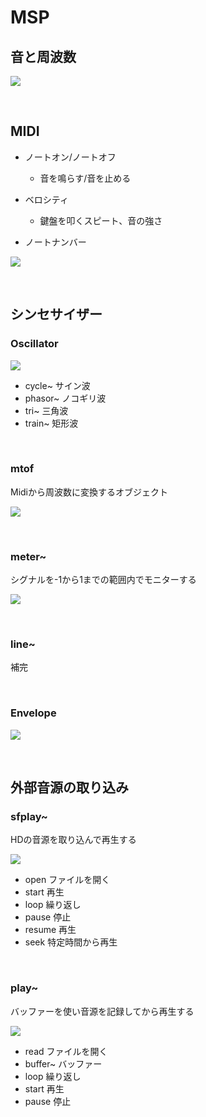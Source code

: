 # MSP

## 音と周波数

![](https://yonekura907.github.io/myMax/freq.png)

&nbsp;
&nbsp;
&nbsp;

## MIDI

* ノートオン/ノートオフ
	* 音を鳴らす/音を止める
	
* ベロシティ
	* 鍵盤を叩くスピート、音の強さ
	
* ノートナンバー
	
![](https://yonekura907.github.io/myMax/notenumber.jpg)


&nbsp;
&nbsp;
&nbsp;
&nbsp;


## シンセサイザー

### Oscillator


![](https://yonekura907.github.io/myMax/oscillator.png)

* cycle~ サイン波
* phasor~ ノコギリ波
* tri~ 三角波
* train~ 矩形波


&nbsp;
&nbsp;

### mtof 

Midiから周波数に変換するオブジェクト

![](https://yonekura907.github.io/myMax/mtof.png)

&nbsp;
&nbsp;


### meter~

シグナルを-1から1までの範囲内でモニターする

![](https://yonekura907.github.io/myMax/meter.png)

&nbsp;
&nbsp;

### line~

補完

<!--![](https://yonekura907.github.io/myMax/line.png)

```

```-->



&nbsp;
&nbsp;


### Envelope

![](https://yonekura907.github.io/myMax/envelope.png)


&nbsp;
&nbsp;
&nbsp;
&nbsp;


## 外部音源の取り込み

### sfplay~

HDの音源を取り込んで再生する

![](https://yonekura907.github.io/myMax/sfplay.png)

* open ファイルを開く
* start 再生
* loop 繰り返し
* pause 停止
* resume 再生
* seek 特定時間から再生



&nbsp;
&nbsp;


### play~

バッファーを使い音源を記録してから再生する

![](https://yonekura907.github.io/myMax/play.png)

* read ファイルを開く
* buffer~ バッファー
* loop 繰り返し
* start 再生
* pause 停止

